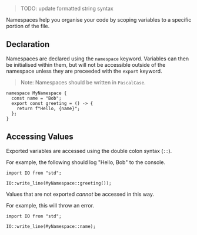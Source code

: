 > TODO: update formatted string syntax

Namespaces help you organise your code by scoping variables to a specific portion of the file.

## Declaration

Namespaces are declared using the `namespace` keyword. Variables can then be initialised within them, but will not be accessible outside of the namespace unless they are preceeded with the `export` keyword.

> Note: Namespaces should be written in `PascalCase`.

```
namespace MyNamespace {
  const name = "Bob";
  export const greeting = () -> {
    return f"Hello, {name}";
  };
}
```

## Accessing Values

Exported variables are accessed using the double colon syntax (`::`).

For example, the following should log "Hello, Bob" to the console.

```
import IO from "std";

IO::write_line(MyNamespace::greeting());
```

Values that are not exported *cannot* be accessed in this way.

For example, this will throw an error.

```
import IO from "std";

IO::write_line(MyNamespace::name);
```
